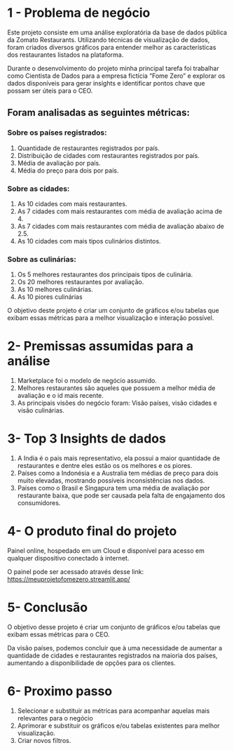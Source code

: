 
# 1 - Problema de negócio

Este projeto consiste em uma análise exploratória da base de dados pública da Zomato Restaurants. Utilizando técnicas de visualização de dados, foram criados diversos gráficos  para entender melhor as características dos restaurantes listados na plataforma.

Durante o desenvolvimento do projeto minha principal tarefa foi trabalhar como Cientista de Dados para a empresa fictícia “Fome Zero” e explorar os dados disponíveis para gerar insights e identificar pontos chave que possam ser úteis para o CEO. 

## Foram analisadas as seguintes métricas:

### Sobre os países registrados:

1. Quantidade de restaurantes registrados por país.
2. Distribuição de cidades com restaurantes registrados por país.
3. Média de avaliação por país.
4. Média do preço para dois por país.

### Sobre as cidades:

1. As 10 cidades com mais restaurantes.
2. As 7 cidades com mais restaurantes com média de avaliação acima de 4.
3. As 7 cidades com mais restaurantes com média de avaliação abaixo de 2.5.
4. As 10 cidades com mais tipos culinários distintos.

### Sobre as culinárias:

1. Os 5 melhores restaurantes dos principais tipos de culinária.
2. Os 20 melhores restaurantes por avaliação.
3. As 10 melhores culinárias.
4. As 10 piores culinárias 

O objetivo deste projeto é criar um conjunto de gráficos e/ou tabelas que exibam essas métricas para a melhor visualização e interação possível.

# 2- Premissas assumidas para a análise

1. Marketplace foi o modelo de negócio assumido.
2.  Melhores restaurantes são aqueles que possuem a melhor média de avaliação e o id mais recente.
3.  As principais visões do negócio foram: Visão países, visão cidades e visão culinárias.

# 3- Top 3 Insights de dados

1. A India é o pais mais representativo, ela possui a maior quantidade de restaurantes e dentre eles estão os os melhores e os piores.
2. Países como a Indonésia e a Australia tem médias de preço para dois muito elevadas, mostrando possíveis inconsistências nos dados.
3. Países como o Brasil e Singapura tem uma média de avaliação por restaurante baixa, que pode ser causada pela falta de engajamento dos consumidores.

# 4- O produto final do projeto

Painel online, hospedado em um Cloud e disponível para acesso em qualquer dispositivo conectado à internet.

O painel pode ser acessado através desse link: https://meuprojetofomezero.streamlit.app/

# 5- Conclusão

O objetivo desse projeto é criar um conjunto de gráficos e/ou tabelas que exibam essas métricas para o CEO.

Da visão países, podemos concluir que à uma necessidade de aumentar a quantidade de cidades e restaurantes registrados na maioria dos países, aumentando a disponibilidade de opções para os clientes.

# 6- Proximo passo

1. Selecionar e substituir as métricas para acompanhar aquelas mais relevantes para o negócio
2. Aprimorar e substituir os gráficos e/ou tabelas existentes para melhor visualização.
3. Criar novos filtros.
